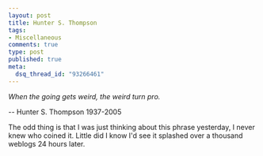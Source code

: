 ```yaml
--- 
layout: post
title: Hunter S. Thompson
tags: 
- Miscellaneous
comments: true
type: post
published: true
meta: 
  dsq_thread_id: "93266461"
---
```

<i>When the going gets weird, the weird turn pro.</i>

  -- Hunter S. Thompson 1937-2005

  The odd thing is that I was just thinking about this phrase yesterday, I never knew who coined it. Little did I know I'd see it splashed over a thousand weblogs 24 hours later.
